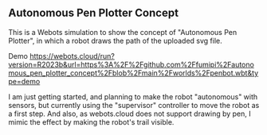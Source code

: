 ## Autonomous Pen Plotter Concept

This is a Webots simulation to show the concept of "Autonomous Pen Plotter", in which a robot draws the path of the uploaded svg file.

Demo
https://webots.cloud/run?version=R2023b&url=https%3A%2F%2Fgithub.com%2Ffumipi%2Fautonomous_pen_plotter_concept%2Fblob%2Fmain%2Fworlds%2Fpenbot.wbt&type=demo

I am just getting started, and planning to make the robot "autonomous" with sensors, but currently using the "supervisor" controller to move the robot as a first step. And also, as webots.cloud does not support drawing by pen, I mimic the effect by making the robot's trail visible.
